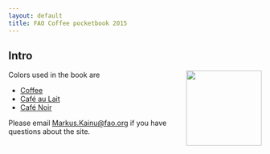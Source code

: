 ```yaml
---
layout: default
title: FAO Coffee pocketbook 2015
---
```


## Intro

<img src="https://laurenkgray.files.wordpress.com/2013/07/coffee-mug.jpg" width=150 style="float: right;"/>


Colors used in the book are

- [Coffee](https://en.wikipedia.org/wiki/Coffee_%28color%29)
- [Café au Lait](https://en.wikipedia.org/wiki/Coffee_(color)#Caf.C3.A9_au_Lait)
- [Café Noir](https://en.wikipedia.org/wiki/Coffee_(color)#Caf.C3.A9_au_Lait)


<!--
<div class="home">

  <h3>Recent updates</h3>

  <ul class="posts">
    {% for post in site.posts %}
      <li>
        <span class="post-date">{{ post.date | date: "%b %-d, %Y" }}</span>
        <a class="post-link" href="{{ post.url | prepend: site.baseurl }}">{{ post.title }}</a>
      </li>
    {% endfor %}
  </ul>

  <p class="rss-subscribe">subscribe <a href="{{ "/feed.xml" | prepend: site.baseurl }}">via RSS</a></p>

</div>
-->

Please email <a href="mailto:markus.kainu@fao.org?Subject=FAO regional yearboks" target="_top">Markus.Kainu@fao.org</a> if you have questions about the site.


